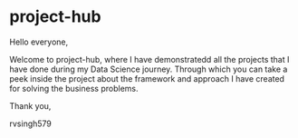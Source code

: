 # project-hub

Hello everyone,

Welcome to project-hub, where I have demonstratedd all the projects that I have done during my Data Science journey. Through which you can take a peek inside the project about the framework and approach I have created for solving the business problems.

Thank you,

rvsingh579
